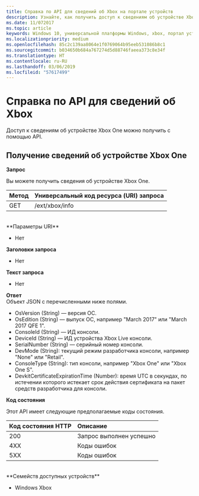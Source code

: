 ```yaml
---
title: Справка по API для сведений об Xbox на портале устройств
description: Узнайте, как получить доступ к сведениям об устройстве Xbox.
ms.date: 11/072017
ms.topic: article
keywords: Windows 10, универсальной платформы Windows, xbox, портал устройств
ms.localizationpriority: medium
ms.openlocfilehash: 85c2c139aa8064e1f0769064b95eeb531086b8c1
ms.sourcegitcommit: b034650b684a767274d5d88746faeea373c8e34f
ms.translationtype: HT
ms.contentlocale: ru-RU
ms.lasthandoff: 03/06/2019
ms.locfileid: "57617499"
---
```

# <a name="xbox-info-api-reference"></a>Справка по API для сведений об Xbox   
Доступ к сведениям об устройстве Xbox One можно получить с помощью API.

## <a name="get-xbox-one-device-information"></a>Получение сведений об устройстве Xbox One

**Запрос**

Вы можете получить сведения об устройстве Xbox One.

Метод      | Универсальный код ресурса (URI) запроса
:------     | :-----
GET | /ext/xbox/info
<br />
**Параметры URI**

- Нет

**Заголовки запроса**

- Нет

**Текст запроса**

- Нет

**Ответ**   
Объект JSON с перечисленными ниже полями.

* OsVersion (String) — версия ОС.
* OsEdition (String) — выпуск ОС, например "March 2017" или "March 2017 QFE 1".
* ConsoleId (String) — ИД консоли.
* DeviceId (String) — ИД устройства Xbox Live консоли.
* SerialNumber (String) — серийный номер консоли.
* DevMode (String): текущий режим разработчика консоли, например "None" или "Retail".
* ConsoleType (String): тип консоли, например "Xbox One" или "Xbox One S".
* DevkitCertificateExpirationTime (Number): время UTC в секундах, по истечении которого истекает срок действия сертификата на пакет средств разработчика для консоли.

**Код состояния**

Этот API имеет следующие предполагаемые коды состояния.

Код состояния HTTP      | Описание
:------     | :-----
200 | Запрос выполнен успешно
4XX | Коды ошибок
5XX | Коды ошибок

<br />
**Семейств доступных устройств**

* Windows Xbox